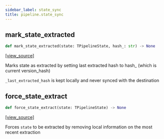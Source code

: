 ```yaml
---
sidebar_label: state_sync
title: pipeline.state_sync
---
```


## mark\_state\_extracted

```python
def mark_state_extracted(state: TPipelineState, hash_: str) -> None
```

[[view_source]](https://github.com/dlt-hub/dlt/blob/e9c9ecfa8a644fdb516dd74aabca3bf75bafb154/dlt/pipeline/state_sync.py#L37)

Marks state as extracted by setting last extracted hash to hash_ (which is current version_hash)

`_last_extracted_hash` is kept locally and never synced with the destination

## force\_state\_extract

```python
def force_state_extract(state: TPipelineState) -> None
```

[[view_source]](https://github.com/dlt-hub/dlt/blob/e9c9ecfa8a644fdb516dd74aabca3bf75bafb154/dlt/pipeline/state_sync.py#L46)

Forces `state` to be extracted by removing local information on the most recent extraction

